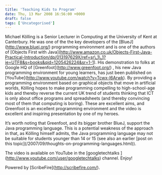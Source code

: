 ```yaml
---
title: 'Teaching Kids to Program'
date: Thu, 13 Mar 2008 16:56:00 +0000
draft: false
tags: ['Uncategorised']
---
```


Michael Kölling is a Senior Lecturer in Computing at the University of Kent at Canterbury. He was one of the the key developers of the \[BlueJ\](http://www.bluej.org/) programming environment and is one of the authors of \[Objects First with Java\](http://www.amazon.co.uk/Objects-First-Java-Practical-Introduction/dp/013197629X/ref=sr\_1\_1?ie=UTF8&s=books&qid=1205426224&sr=1-1). His demonstration to folks at Google HQ of \[Greenfoot\](http://www.greenfoot.org/) , his new Java programming environment for young learners, has just been published on \[YouTube\](http://www.youtube.com/watch?v=Tcwx-I6Arwk). By providing a programming environment based on graphical objects that move in artificial worlds, Kölling hopes to make programming compelling to high-school-age kids and thereby reverse the current UK trend of students thinking that ICT is only about office programs and spreadsheets (and thereby convincing most of them that computing is boring). These are excellent aims, and Greenfoot is an excellent programming environment and the video is excellent and inspiring presentation by one of my heroes.

It’s worth noting that Greenfoot, and its bigger brother BlueJ, support the Java programming language. This is a potential weakness of the approach in that, as Kölling himself admits, the Java programming language may not be suitable for students younger than 14 or 15 (see also an earlier \[post on this topic\](/2007/09/thoughts-on-programming-languages.html)).

The video is available on YouTube in the \[googletechtalks \](http://www.youtube.com/user/googletechtalks) channel. Enjoy!

Powered by \[ScribeFire\](http://scribefire.com/).